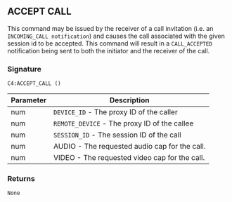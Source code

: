 ## ACCEPT CALL

This command may be issued by the receiver of a call invitation (i.e. an `INCOMING_CALL notification`) and causes the call associated with the given session id to be accepted. This command will result in a `CALL_ACCEPTED` notification being sent to both the initiator and the receiver of the call.


### Signature

`C4:ACCEPT_CALL ()`


| Parameter | Description |
| --- | --- |
| num | `DEVICE_ID` - The proxy ID of the caller |
| num | `REMOTE_DEVICE` - The proxy ID of the callee |
| num|  `SESSION_ID` - The session ID of the call |
| num | AUDIO - The requested audio cap for the call. |
| num | VIDEO - The requested video cap for the call. |


### Returns

`None`